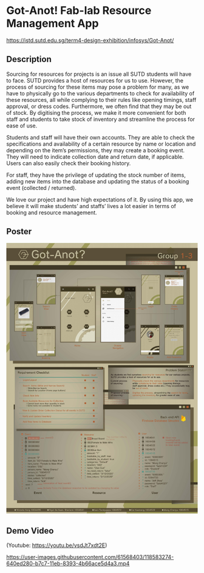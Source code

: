 # Got-Anot! Fab-lab Resource Management App
https://istd.sutd.edu.sg/term4-design-exhibition/infosys/Got-Anot/
## Description
Sourcing for resources for projects is an issue all SUTD students will have to face. SUTD provides a host of resources for us to use. However, the process of sourcing for these items may pose a problem for many, as we have to physically go to the various departments to check for availability of these resources, all while complying to their rules like opening timings, staff approval, or dress codes. Furthermore, we often find that they may be out of stock. By digitising the process, we make it more convenient for both staff and students to take stock of inventory and streamline the process for ease of use.

Students and staff will have their own accounts. They are able to check the specifications and availability of a certain resource by name or location and depending on the item’s permissions, they may create a booking event. They will need to indicate collection date and return date, if applicable. Users can also easily check their booking history.

For staff, they have the privilege of updating the stock number of items, adding new items into the database and updating the status of a booking event (collected / returned).

We love our project and have high expectations of it. By using this app, we believe it will make students’ and staffs’ lives a lot easier in terms of booking and resource management.

## Poster
![Poster](/poster.jpg)

## Demo Video
(Youtube: https://youtu.be/vsdJt7xdt2E)

https://user-images.githubusercontent.com/61568403/118583274-640ed280-b7c7-11eb-8393-4b66ace5d4a3.mp4

